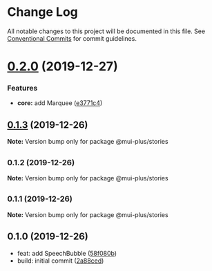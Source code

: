 # Change Log

All notable changes to this project will be documented in this file.
See [Conventional Commits](https://conventionalcommits.org) for commit guidelines.

# [0.2.0](http://github_ratson:ratson/mui-plus/compare/@mui-plus/stories@0.1.3...@mui-plus/stories@0.2.0) (2019-12-27)


### Features

* **core:** add Marquee ([e3771c4](http://github_ratson:ratson/mui-plus/commits/e3771c4409b01f3f62f0be441a82efe5ecc7e77e))





## [0.1.3](http://github_ratson:ratson/mui-plus/compare/@mui-plus/stories@0.1.2...@mui-plus/stories@0.1.3) (2019-12-26)

**Note:** Version bump only for package @mui-plus/stories





## <small>0.1.2 (2019-12-26)</small>

**Note:** Version bump only for package @mui-plus/stories





## <small>0.1.1 (2019-12-26)</small>

**Note:** Version bump only for package @mui-plus/stories





## 0.1.0 (2019-12-26)

* feat: add SpeechBubble ([58f080b](http://github_ratson:ratson/mui-plus/commits/58f080b))
* build: initial commit ([2a88ced](http://github_ratson:ratson/mui-plus/commits/2a88ced))
